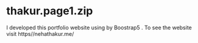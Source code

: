 # thakur.page1.zip
 I developed this portfolio website using by Boostrap5 . To see the website visit https//nehathakur.me/
